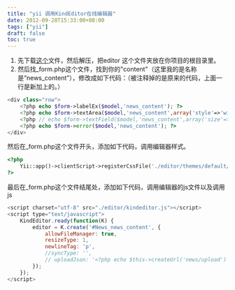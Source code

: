```yaml
---
title: "yii 调用KindEditor在线编辑器"
date: 2012-09-28T15:33:00+08:00
tags: ["yii"] 
draft: false
toc: true
---
```


1. 先下载[这个](http://pan.baidu.com/share/link?shareid=8839&uk=2684558169)文件，然后解压，把editor 这个文件夹放在你项目的根目录里。
2. 然后找_form.php这个文件，找到你的"content"（这里我的是名称是“news_content”），修改成如下代码：（被注释掉的是原来的代码，上面一行是新加上的。）

```php
<div class="row">
    <?php echo $form->labelEx($model,'news_content'); ?>
    <?php echo $form->textArea($model,'news_content',array('style'=>'width:90%; height:500px')); ?>
    <?php // echo $form->textField($model,'news_content',array('size'=>60,'maxlength'=>8000)); ?>
    <?php echo $form->error($model,'news_content'); ?>
</div>
```

然后在_form.php这个文件开头，添加如下代码，调用编辑器样式。

```php
<?php
    Yii::app()->clientScript->registerCssFile('./editor/themes/default/default.css');
?>
```

最后在_form.php这个文件结尾处，添加如下代码，调用编辑器的js文件以及调用js

```javascript
<script charset="utf-8" src="./editor/kindeditor.js"></script>
<script type="text/javascript">
    KindEditor.ready(function(K) {
        editor = K.create('#News_news_content', {
            allowFileManager: true,
            resizeType: 1,
            newlineTag: 'p',
            //syncType: '',
            // uploadJson: '<?php echo $this->createUrl('news/upload') ?>'
        });
    });
</script>
```